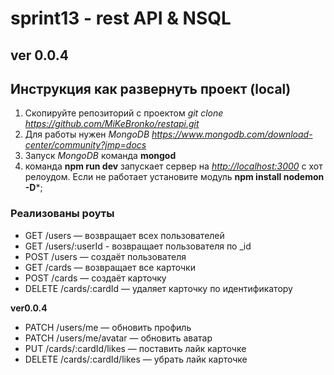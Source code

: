 # sprint13 - rest API & NSQL

## ver 0.0.4

## Инструкция как развернуть проект (local)

1) Cкопируйте репозиторий с проектом  *git clone <https://github.com/MiKeBronko/restapi.git>*
2) Для работы нужен *MongoDB <https://www.mongodb.com/download-center/community?jmp=docs>*
3) Запуск *MongoDB* команда **mongod**
4) команда **npm run dev** запускает сервер на *<http://localhost:3000>* с хот релоудом. Если не работает установите модуль **npm install nodemon -D***;

### Реализованы роуты

- GET /users — возвращает всех пользователей
- GET /users/:userId - возвращает пользователя по _id
- POST /users — создаёт пользователя
- GET /cards — возвращает все карточки
- POST /cards — создаёт карточку
- DELETE /cards/:cardId — удаляет карточку по идентификатору

**ver0.0.4**
- PATCH /users/me — обновить профиль
- PATCH /users/me/avatar — обновить аватар
- PUT /cards/:cardId/likes — поставить лайк карточке
- DELETE /cards/:cardId/likes — убрать лайк карточке
